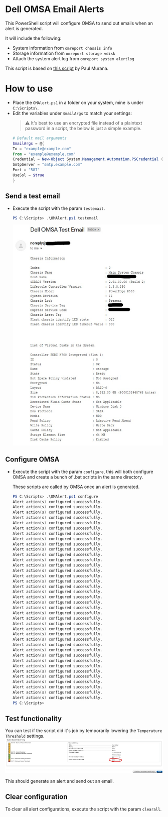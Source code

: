 # Dell OMSA Email Alerts
This PowerShell script will configure OMSA to send out emails when an alert is generated.

It will include the following:
- System information from `omreport chassis info`
- Storage information from `omreport storage vdisk`
- Attach the system alert log from `omreport system alertlog`

This script is based on [this script](https://www.tachytelic.net/2011/09/dell-poweredge-email-alerts/) by Paul Murana.

# How to use
- Place the `OMAlert.ps1` in a folder on your system, mine is under `C:\Scripts\`. 
- Edit the variables under `$mailArgs` to match your settings:
  > :warning: It's best to use an encrypted file instead of a plaintext password in a script, the below is just a simple example.
  ```PowerShell
  # Default mail arguments
  $mailArgs = @{
  To = "example@example.com"
  From = "example@example.com"
  Credential = New-Object System.Management.Automation.PSCredential ("example@example.com", ("password" | ConvertTo-SecureString -AsPlainText -Force ))
  SmtpServer = "smtp.example.com"
  Port = "587"
  UseSsl = $true
  }
  ```

## Send a test email
- Execute the script with the param `testemail`.
  ```PowerShell
  PS C:\Scripts> .\OMAlert.ps1 testemail
  ```
  ![](https://raw.githubusercontent.com/larsstoker/dell-omsa-email-alerts/master/images/omsaTestEmail.jpg)

## Configure OMSA
- Execute the script with the param `configure`, this will both     configure OMSA and create a bunch of .bat scripts in the same directory.

  These scripts are called by OMSA once an alert is generated.

  ```PowerShell
  PS C:\Scripts> .\OMAlert.ps1 configure
  Alert action(s) configured successfully.
  Alert action(s) configured successfully.
  Alert action(s) configured successfully.
  Alert action(s) configured successfully.
  Alert action(s) configured successfully.
  Alert action(s) configured successfully.
  Alert action(s) configured successfully.
  Alert action(s) configured successfully.
  Alert action(s) configured successfully.
  Alert action(s) configured successfully.
  Alert action(s) configured successfully.
  Alert action(s) configured successfully.
  Alert action(s) configured successfully.
  Alert action(s) configured successfully.
  Alert action(s) configured successfully.
  Alert action(s) configured successfully.
  Alert action(s) configured successfully.
  Alert action(s) configured successfully.
  Alert action(s) configured successfully.
  Alert action(s) configured successfully.
  Alert action(s) configured successfully.
  Alert action(s) configured successfully.
  Alert action(s) configured successfully.
  Alert action(s) configured successfully.
  Alert action(s) configured successfully.
  Alert action(s) configured successfully.
  Alert action(s) configured successfully.
  Alert action(s) configured successfully.
  Alert action(s) configured successfully.
  Alert action(s) configured successfully.
  Alert action(s) configured successfully.
  Alert action(s) configured successfully.
  Alert action(s) configured successfully.
  Alert action(s) configured successfully.
  Alert action(s) configured successfully.
  Alert action(s) configured successfully.
  Alert action(s) configured successfully.
  Alert action(s) configured successfully.
  PS C:\Scripts>
  ```

## Test functionality
You can test if the script did it's job by temporarily lowering the `Temperature Threshold` settings.
![](https://raw.githubusercontent.com/larsstoker/dell-omsa-email-alerts/master/images/omsaTempThreshold.jpg)

This should generate an alert and send out an email.

## Clear configuration
To clear all alert configurations, execute the script with the param `clearall`.
